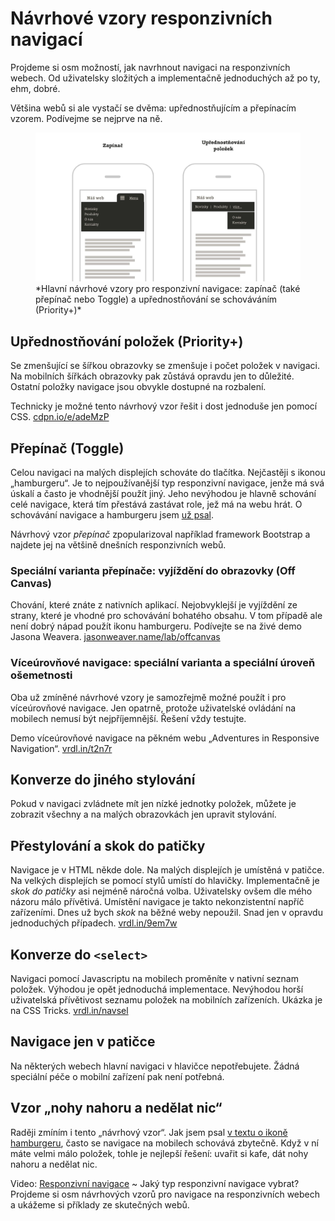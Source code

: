 # Návrhové vzory responzivních navigací

Projdeme si osm možností, jak navrhnout navigaci na responzivních webech. Od uživatelsky složitých a implementačně jednoduchých až po ty, ehm, dobré.

<!-- AdSnippet -->

Většina webů si ale vystačí se dvěma: upřednostňujícím a přepínacím vzorem. Podívejme se nejprve na ně.

<figure>
<img src="../dist/images/original/responzivni-navigace.jpg" alt="">
<figcaption markdown="1">    
*Hlavní návrhové vzory pro responzivní navigace: zapínač (také přepínač nebo Toggle) a upřednostňování se schováváním (Priority+)*
</figcaption> 
</figure>

## Upřednostňování položek (Priority+)

Se zmenšující se šířkou obrazovky se zmenšuje i počet položek v navigaci. Na mobilních šířkách obrazovky pak zůstává opravdu jen to důležité. Ostatní položky navigace jsou obvykle dostupné na rozbalení.  

Technicky je možné tento návrhový vzor řešit i dost jednoduše jen pomocí CSS. [cdpn.io/e/adeMzP](https://codepen.io/olach/details/adeMzP) 

## Přepínač (Toggle)

Celou navigaci na malých displejích schováte do tlačítka. Nejčastěji s ikonou „hamburgeru“. Je to nejpoužívanější typ responzivní navigace, jenže má svá úskalí a často je vhodnější použít jiný. Jeho nevýhodou je hlavně schování celé navigace, která tím přestává zastávat role, jež má na webu hrát. O schovávání navigace a hamburgeru jsem [už psal](mobilni-navigace-hamburger.md). 

Návrhový vzor *přepínač* zpopularizoval například framework Bootstrap a najdete jej na většině dnešních responzivních webů. 


### Speciální varianta přepínače: vyjíždění do obrazovky (Off Canvas)

Chování, které znáte z nativních aplikací. Nejobvyklejší je vyjíždění ze strany, které je vhodné pro schovávání bohatého obsahu. V tom případě ale není dobrý nápad použít ikonu hamburgeru. Podívejte se na živé demo Jasona Weavera. [jasonweaver.name/lab/offcanvas](http://jasonweaver.name/lab/offcanvas/)

### Víceúrovňové navigace: speciální varianta a speciální úroveň ošemetnosti

Oba už zmíněné návrhové vzory je samozřejmě možné použít i pro víceúrovňové navigace. Jen opatrně, protože uživatelské ovládání na mobilech nemusí být nejpříjemnější. Řešení vždy testujte.

<!-- AdSnippet -->

Demo víceúrovňové navigace na pěkném webu „Adventures in Responsive Navigation“. [vrdl.in/t2n7r](http://responsivenavigation.net/examples/multi-toggle/index.html)


## Konverze do jiného stylování

Pokud v navigaci zvládnete mít jen nízké jednotky položek, můžete je  zobrazit všechny a na malých obrazovkách jen upravit stylování. 

## Přestylování a skok do patičky

Navigace je v HTML někde dole. Na malých displejích je umístěná v patičce. Na velkých displejích se pomocí stylů umístí do hlavičky. Implementačně je *skok do patičky* asi nejméně náročná volba. Uživatelsky ovšem dle mého názoru málo přívětivá. Umístění navigace je takto nekonzistentní napříč zařízeními. Dnes už bych *skok* na běžné weby nepoužil. Snad jen v opravdu jednoduchých případech. [vrdl.in/9em7w](http://responsivenavigation.net/examples/clean-grid/index.html)

## Konverze do `<select>`

Navigaci pomocí Javascriptu na mobilech proměníte v nativní seznam položek. Výhodou je opět jednoduchá implementace. Nevýhodou horší uživatelská přívětivost seznamu položek na mobilních zařízeních. Ukázka je na CSS Tricks. [vrdl.in/navsel](https://css-tricks.com/convert-menu-to-dropdown/)

## Navigace jen v patičce

Na některých webech hlavní navigaci v hlavičce nepotřebujete. Žádná speciální péče o mobilní zařízení pak není potřebná.

## Vzor „nohy nahoru a nedělat nic“

Raději zmíním i tento „návrhový vzor“. Jak jsem psal [v textu o ikoně hamburgeru](mobilni-navigace-hamburger.md), často se navigace na mobilech schovává zbytečně. Když v ní máte velmi málo položek, tohle je nejlepší řešení: uvařit si kafe, dát nohy nahoru a nedělat nic.

<p class="video">
Video: <a href="https://www.youtube.com/watch?v=D4IDwYCWfJk">Responzivní navigace</a> ~ Jaký typ responzivní navigace vybrat? Projdeme si osm návrhových vzorů pro navigace na responzivních webech a ukážeme si příklady ze skutečných webů.
</p>

